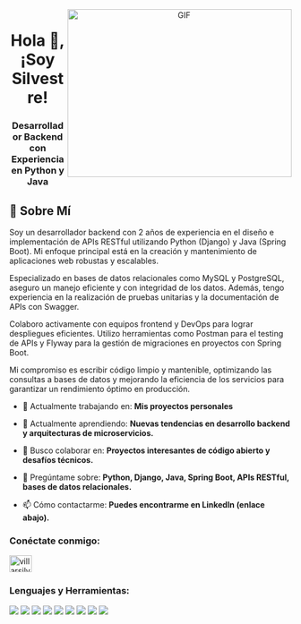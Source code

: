
<a target="_blank" align="center">
  <img align="right" top="500" height="300" width="400" alt="GIF" src="https://media.giphy.com/media/v1.Y2lkPTc5MGI3NjExaDZxZGt6bnZuOGxmcjd3YmlqOG42ZjRoNWw3c2Q3MWxnYnJqaXY4cSZlcD12MV9pbnRlcm5hbF9naWZfYnlfaWQmY3Q9Zw/qgQUggAC3Pfv687qPC/giphy.gif">
</a>
<h1 align="center">Hola 👋, ¡Soy Silvestre!</h1>
<h3 align="center">Desarrollador Backend con Experiencia en Python y Java</h3>




## 🚀 Sobre Mí
Soy un desarrollador backend con 2 años de experiencia en el diseño e implementación de APIs RESTful utilizando Python (Django) y Java (Spring Boot). Mi enfoque principal está en la creación y mantenimiento de aplicaciones web robustas y escalables.

Especializado en bases de datos relacionales como MySQL y PostgreSQL, aseguro un manejo eficiente y con integridad de los datos. Además, tengo experiencia en la realización de pruebas unitarias y la documentación de APIs con Swagger.

Colaboro activamente con equipos frontend y DevOps para lograr despliegues eficientes. Utilizo herramientas como Postman para el testing de APIs y Flyway para la gestión de migraciones en proyectos con Spring Boot.

Mi compromiso es escribir código limpio y mantenible, optimizando las consultas a bases de datos y mejorando la eficiencia de los servicios para garantizar un rendimiento óptimo en producción.

- 🔭 Actualmente trabajando en: **Mis proyectos personales**

- 🌱 Actualmente aprendiendo: **Nuevas tendencias en desarrollo backend y arquitecturas de microservicios.**

- 👯 Busco colaborar en: **Proyectos interesantes de código abierto y desafíos técnicos.**

- 💬 Pregúntame sobre: **Python, Django, Java, Spring Boot, APIs RESTful, bases de datos relacionales.**

- 📫 Cómo contactarme: **Puedes encontrarme en LinkedIn (enlace abajo).**

<h3 align="left">Conéctate conmigo:</h3>
<p align="left">
<a href="https://www.linkedin.com/in/villarsilvestre/" target="blank"><img align="center" src="https://raw.githubusercontent.com/rahuldkjain/github-profile-readme-generator/master/src/images/icons/Social/linked-in-alt.svg" alt="villarsilvestre" height="30" width="40" /></a>
</p>

<h3 align="left">Lenguajes y Herramientas:</h3>
<p align="left">
<p align="center">
  <p align="left">
    <img src="https://img.shields.io/badge/python-3670A0?style=for-the-badge&logo=python&logoColor=ffdd54" >
    <img src="https://img.shields.io/badge/django-%23092E20.svg?style=for-the-badge&logo=django&logoColor=white" >
    <img src="https://img.shields.io/badge/flask-%23000.svg?style=for-the-badge&logo=flask&logoColor=white" >
    <img src="https://img.shields.io/badge/FastAPI-005571?style=for-the-badge&logo=fastapi" >
    <img src="https://img.shields.io/badge/DJANGO-REST-ff1709?style=for-the-badge&logo=django&logoColor=white&color=ff1709&labelColor=gray">
    <img src="https://img.shields.io/badge/java-%23ED8B00.svg?style=for-the-badge&logo=openjdk&logoColor=white">
    <img src="https://img.shields.io/badge/spring-%236DB33F.svg?style=for-the-badge&logo=spring&logoColor=white">
    <img src="https://img.shields.io/badge/mysql-4479A1.svg?style=for-the-badge&logo=mysql&logoColor=white" >
     <img src="https://img.shields.io/badge/postgres-%23316192.svg?style=for-the-badge&logo=postgresql&logoColor=white">
</p>
</p>
</p>

